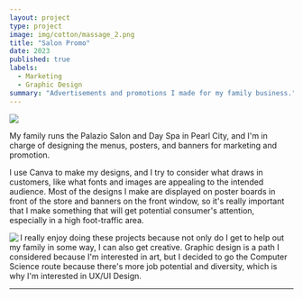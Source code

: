 ```yaml
---
layout: project
type: project
image: img/cotton/massage_2.png
title: "Salon Promo"
date: 2023
published: true
labels:
  - Marketing
  - Graphic Design
summary: "Advertisements and promotions I made for my family business."
---
```


<img class="img-fluid" src="../img/cotton/Valentines day (72 x 36 in) (2).png">

My family runs the Palazio Salon and Day Spa in Pearl City, and I'm in charge of designing the menus, posters, and banners for marketing and promotion.

I use Canva to make my designs, and I try to consider what draws in customers, like what fonts and images are appealing to the intended audience. Most of the designs I make are displayed on poster boards in front of the store and banners on the front window, so it's really important that I make something that will get potential consumer's attention, especially in a high foot-traffic area.

<img align="left" src="../img/cotton/Menu.png">

I really enjoy doing these projects because not only do I get to help out my family in some way, I can also get creative. Graphic design is a path I considered because I'm interested in art, but I decided to go the Computer Science route because there's more job potential and diversity, which is why I'm interested in UX/UI Design.


<hr>


